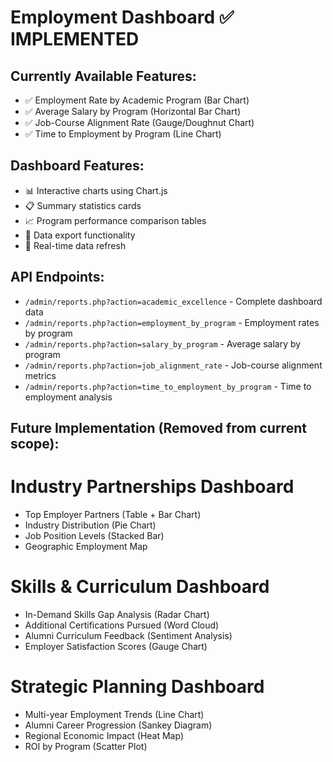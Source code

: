 # Employment Dashboard ✅ IMPLEMENTED

## Currently Available Features:
- ✅ Employment Rate by Academic Program (Bar Chart)
- ✅ Average Salary by Program (Horizontal Bar Chart)
- ✅ Job-Course Alignment Rate (Gauge/Doughnut Chart)
- ✅ Time to Employment by Program (Line Chart)

## Dashboard Features:
- 📊 Interactive charts using Chart.js
- 📋 Summary statistics cards
- 📈 Program performance comparison tables
- 📄 Data export functionality
- 🔄 Real-time data refresh

## API Endpoints:
- `/admin/reports.php?action=academic_excellence` - Complete dashboard data
- `/admin/reports.php?action=employment_by_program` - Employment rates by program
- `/admin/reports.php?action=salary_by_program` - Average salary by program
- `/admin/reports.php?action=job_alignment_rate` - Job-course alignment metrics
- `/admin/reports.php?action=time_to_employment_by_program` - Time to employment analysis

## Future Implementation (Removed from current scope):

# Industry Partnerships Dashboard
- Top Employer Partners (Table + Bar Chart)
- Industry Distribution (Pie Chart)
- Job Position Levels (Stacked Bar)
- Geographic Employment Map

# Skills & Curriculum Dashboard
- In-Demand Skills Gap Analysis (Radar Chart)
- Additional Certifications Pursued (Word Cloud)
- Alumni Curriculum Feedback (Sentiment Analysis)
- Employer Satisfaction Scores (Gauge Chart)

# Strategic Planning Dashboard
- Multi-year Employment Trends (Line Chart)
- Alumni Career Progression (Sankey Diagram)
- Regional Economic Impact (Heat Map)
- ROI by Program (Scatter Plot)